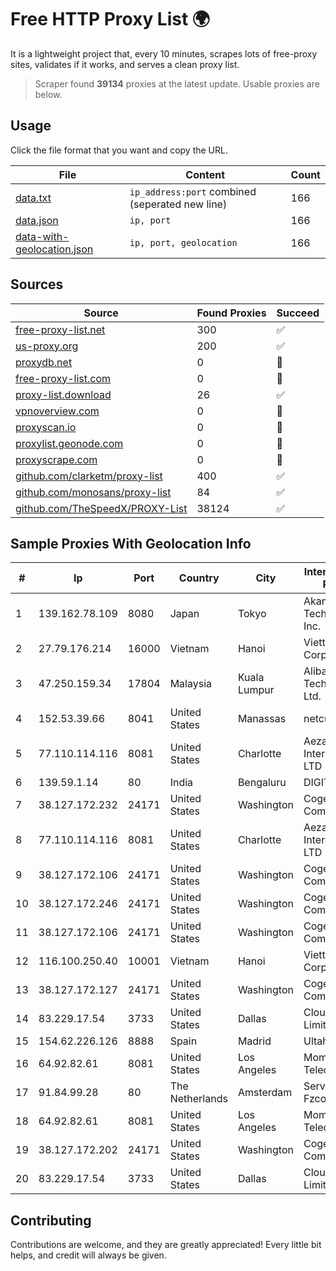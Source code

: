 
# Free HTTP Proxy List 🌍

It is a lightweight project that, every 10 minutes, scrapes lots of free-proxy sites, validates if it works, and serves a clean proxy list.


> Scraper found **39134** proxies at the latest update. Usable proxies are below.

## Usage

Click the file format that you want and copy the URL.


|File|Content|Count|
|----|-------|-----|
|[data.txt](https://raw.githubusercontent.com/themiralay/Proxy-List-World/master/data.txt)|`ip_address:port` combined (seperated new line)|166|
|[data.json](https://raw.githubusercontent.com/themiralay/Proxy-List-World/master/data.json)|`ip, port`|166|
|[data-with-geolocation.json](https://raw.githubusercontent.com/themiralay/Proxy-List-World/master/data-with-geolocation.json)|`ip, port, geolocation`|166|

## Sources

|Source|Found Proxies|Succeed|
|------|-------------|-------|
|[free-proxy-list.net](https://free-proxy-list.net)|300|✅|
|[us-proxy.org](https://www.us-proxy.org)|200|✅|
|[proxydb.net](http://proxydb.net)|0|🚫|
|[free-proxy-list.com](https://free-proxy-list.com/?page=&port=&type%5B%5D=http&type%5B%5D=https&up_time=0&search=Search)|0|🚫|
|[proxy-list.download](https://www.proxy-list.download/HTTP)|26|✅|
|[vpnoverview.com](https://vpnoverview.com/privacy/anonymous-browsing/free-proxy-servers)|0|🚫|
|[proxyscan.io](https://www.proxyscan.io)|0|🚫|
|[proxylist.geonode.com](https://proxylist.geonode.com/api/proxy-list?limit=300&page=1&sort_by=lastChecked&sort_type=desc&protocols=http,https)|0|🚫|
|[proxyscrape.com](https://api.proxyscrape.com/v2/?request=displayproxies&protocol=http&timeout=10000&country=all&ssl=all&anonymity=all)|0|🚫|
|[github.com/clarketm/proxy-list](https://raw.githubusercontent.com/clarketm/proxy-list/master/proxy-list-raw.txt)|400|✅|
|[github.com/monosans/proxy-list](https://raw.githubusercontent.com/monosans/proxy-list/main/proxies/http.txt)|84|✅|
|[github.com/TheSpeedX/PROXY-List](https://raw.githubusercontent.com/TheSpeedX/PROXY-List/master/http.txt)|38124|✅|


## Sample Proxies With Geolocation Info

|#|Ip|Port|Country|City|Internet Service Provider|
|-|--|----|-------|----|-------------------------|
|1|139.162.78.109|8080|Japan|Tokyo|Akamai Technologies, Inc.|
|2|27.79.176.214|16000|Vietnam|Hanoi|Viettel Corporation|
|3|47.250.159.34|17804|Malaysia|Kuala Lumpur|Alibaba (US) Technology Co., Ltd.|
|4|152.53.39.66|8041|United States|Manassas|netcup GmbH|
|5|77.110.114.116|8081|United States|Charlotte|Aeza International LTD|
|6|139.59.1.14|80|India|Bengaluru|DIGITALOCEAN|
|7|38.127.172.232|24171|United States|Washington|Cogent Communications|
|8|77.110.114.116|8081|United States|Charlotte|Aeza International LTD|
|9|38.127.172.106|24171|United States|Washington|Cogent Communications|
|10|38.127.172.246|24171|United States|Washington|Cogent Communications|
|11|38.127.172.106|24171|United States|Washington|Cogent Communications|
|12|116.100.250.40|10001|Vietnam|Hanoi|Viettel Corporation|
|13|38.127.172.127|24171|United States|Washington|Cogent Communications|
|14|83.229.17.54|3733|United States|Dallas|Clouvider Limited|
|15|154.62.226.126|8888|Spain|Madrid|Ultahost, Inc.|
|16|64.92.82.61|8081|United States|Los Angeles|Momentum Telecom, Inc.|
|17|91.84.99.28|80|The Netherlands|Amsterdam|Servers Tech Fzco|
|18|64.92.82.61|8081|United States|Los Angeles|Momentum Telecom, Inc.|
|19|38.127.172.202|24171|United States|Washington|Cogent Communications|
|20|83.229.17.54|3733|United States|Dallas|Clouvider Limited|



## Contributing

Contributions are welcome, and they are greatly appreciated! Every
little bit helps, and credit will always be given.

